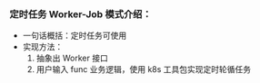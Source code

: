 ### 定时任务 Worker-Job 模式介绍：

- 一句话概括：定时任务可使用
- 实现方法：
    1. 抽象出 Worker 接口
    2. 用户输入 func 业务逻辑，使用 k8s 工具包实现定时轮循任务